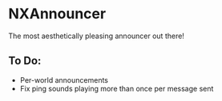 NXAnnouncer
===========

The most aesthetically pleasing announcer out there!


To Do:
------

+ Per-world announcements
+ Fix ping sounds playing more than once per message sent
